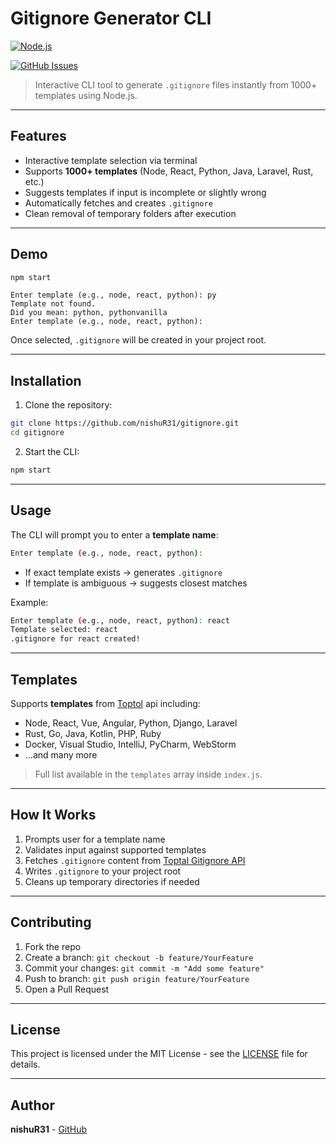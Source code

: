 # Gitignore Generator CLI

[![Node.js](https://img.shields.io/badge/Node.js-green?logo=node.js&logoColor=black)](https://nodejs.org/)

[![GitHub Issues](https://img.shields.io/github/issues/nishuR31/gitignore?logo=github&logoColor=black)](https://github.com/nishuR31/gitignore/issues)

> Interactive CLI tool to generate `.gitignore` files instantly from 1000+ templates using Node.js.

---

## Features

- Interactive template selection via terminal
- Supports **1000+ templates** (Node, React, Python, Java, Laravel, Rust, etc.)
- Suggests templates if input is incomplete or slightly wrong
- Automatically fetches and creates `.gitignore`
- Clean removal of temporary folders after execution

---

## Demo

```bash
npm start
```

```
Enter template (e.g., node, react, python): py
Template not found.
Did you mean: python, pythonvanilla
Enter template (e.g., node, react, python):
```

Once selected, `.gitignore` will be created in your project root.

---

## Installation

1. Clone the repository:

```bash
git clone https://github.com/nishuR31/gitignore.git
cd gitignore
```

2. Start the CLI:

```bash
npm start
```

---

## Usage

The CLI will prompt you to enter a **template name**:

```bash
Enter template (e.g., node, react, python):
```

- If exact template exists → generates `.gitignore`
- If template is ambiguous → suggests closest matches

Example:

```bash
Enter template (e.g., node, react, python): react
Template selected: react
.gitignore for react created!
```

---

## Templates

Supports **templates** from [Toptol](https://www.toptal.com/developers/gitignore/api/list) api including:

- Node, React, Vue, Angular, Python, Django, Laravel
- Rust, Go, Java, Kotlin, PHP, Ruby
- Docker, Visual Studio, IntelliJ, PyCharm, WebStorm
- …and many more

> Full list available in the `templates` array inside `index.js`.

---

## How It Works

1. Prompts user for a template name
2. Validates input against supported templates
3. Fetches `.gitignore` content from [Toptal Gitignore API](https://www.toptal.com/developers/gitignore)
4. Writes `.gitignore` to your project root
5. Cleans up temporary directories if needed

---

## Contributing

1. Fork the repo
2. Create a branch: `git checkout -b feature/YourFeature`
3. Commit your changes: `git commit -m "Add some feature"`
4. Push to branch: `git push origin feature/YourFeature`
5. Open a Pull Request

---

## License

This project is licensed under the MIT License - see the [LICENSE](LICENSE) file for details.

---

## Author

**nishuR31** - [GitHub](https://github.com/nishuR31)
